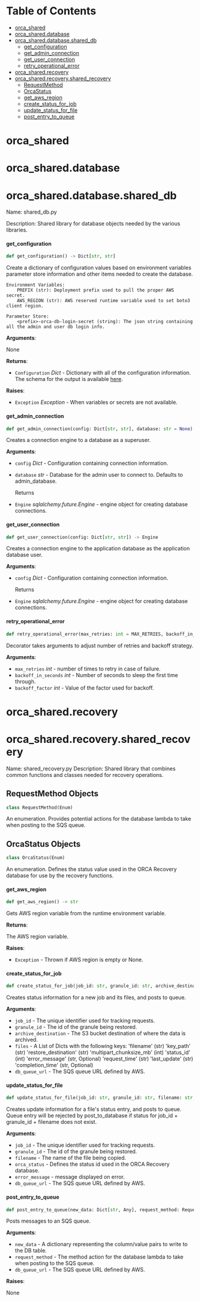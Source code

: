 # Table of Contents

* [orca\_shared](#orca_shared)
* [orca\_shared.database](#orca_shared.database)
* [orca\_shared.database.shared\_db](#orca_shared.database.shared_db)
  * [get\_configuration](#orca_shared.database.shared_db.get_configuration)
  * [get\_admin\_connection](#orca_shared.database.shared_db.get_admin_connection)
  * [get\_user\_connection](#orca_shared.database.shared_db.get_user_connection)
  * [retry\_operational\_error](#orca_shared.database.shared_db.retry_operational_error)
* [orca\_shared.recovery](#orca_shared.recovery)
* [orca\_shared.recovery.shared\_recovery](#orca_shared.recovery.shared_recovery)
  * [RequestMethod](#orca_shared.recovery.shared_recovery.RequestMethod)
  * [OrcaStatus](#orca_shared.recovery.shared_recovery.OrcaStatus)
  * [get\_aws\_region](#orca_shared.recovery.shared_recovery.get_aws_region)
  * [create\_status\_for\_job](#orca_shared.recovery.shared_recovery.create_status_for_job)
  * [update\_status\_for\_file](#orca_shared.recovery.shared_recovery.update_status_for_file)
  * [post\_entry\_to\_queue](#orca_shared.recovery.shared_recovery.post_entry_to_queue)

<a id="orca_shared"></a>

# orca\_shared

<a id="orca_shared.database"></a>

# orca\_shared.database

<a id="orca_shared.database.shared_db"></a>

# orca\_shared.database.shared\_db

Name: shared_db.py

Description: Shared library for database objects needed by the various libraries.

<a id="orca_shared.database.shared_db.get_configuration"></a>

#### get\_configuration

```python
def get_configuration() -> Dict[str, str]
```

Create a dictionary of configuration values based on environment variables
parameter store information and other items needed to create the database.


```
Environment Variables:
    PREFIX (str): Deployment prefix used to pull the proper AWS secret.
    AWS_REGION (str): AWS reserved runtime variable used to set boto3 client region.

Parameter Store:
    <prefix>-orca-db-login-secret (string): The json string containing all the admin and user db login info.
```

**Arguments**:

  None
  

**Returns**:

- `Configuration` _Dict_ - Dictionary with all of the configuration information.
  The schema for the output is available [here](schemas/output.json).
  

**Raises**:

- `Exception` _Exception_ - When variables or secrets are not available.

<a id="orca_shared.database.shared_db.get_admin_connection"></a>

#### get\_admin\_connection

```python
def get_admin_connection(config: Dict[str, str], database: str = None) -> Engine
```

Creates a connection engine to a database as a superuser.

**Arguments**:

- `config` _Dict_ - Configuration containing connection information.
- `database` _str_ - Database for the admin user to connect to. Defaults to admin_database.
  
  Returns
- `Engine` _sqlalchemy.future.Engine_ - engine object for creating database connections.

<a id="orca_shared.database.shared_db.get_user_connection"></a>

#### get\_user\_connection

```python
def get_user_connection(config: Dict[str, str]) -> Engine
```

Creates a connection engine to the application database as the application
database user.

**Arguments**:

- `config` _Dict_ - Configuration containing connection information.
  
  Returns
- `Engine` _sqlalchemy.future.Engine_ - engine object for creating database connections.

<a id="orca_shared.database.shared_db.retry_operational_error"></a>

#### retry\_operational\_error

```python
def retry_operational_error(max_retries: int = MAX_RETRIES, backoff_in_seconds: int = INITIAL_BACKOFF_IN_SECONDS, backoff_factor: int = BACKOFF_FACTOR) -> Callable[[Callable[[], RT]], Callable[[], RT]]
```

Decorator takes arguments to adjust number of retries and backoff strategy.

**Arguments**:

- `max_retries` _int_ - number of times to retry in case of failure.
- `backoff_in_seconds` _int_ - Number of seconds to sleep the first time through.
- `backoff_factor` _int_ - Value of the factor used for backoff.

<a id="orca_shared.recovery"></a>

# orca\_shared.recovery

<a id="orca_shared.recovery.shared_recovery"></a>

# orca\_shared.recovery.shared\_recovery

Name: shared_recovery.py
Description: Shared library that combines common functions and classes needed for recovery operations.

<a id="orca_shared.recovery.shared_recovery.RequestMethod"></a>

## RequestMethod Objects

```python
class RequestMethod(Enum)
```

An enumeration.
Provides potential actions for the database lambda to take when posting to the SQS queue.

<a id="orca_shared.recovery.shared_recovery.OrcaStatus"></a>

## OrcaStatus Objects

```python
class OrcaStatus(Enum)
```

An enumeration.
Defines the status value used in the ORCA Recovery database for use by the recovery functions.

<a id="orca_shared.recovery.shared_recovery.get_aws_region"></a>

#### get\_aws\_region

```python
def get_aws_region() -> str
```

Gets AWS region variable from the runtime environment variable.

**Returns**:

  The AWS region variable.

**Raises**:

- `Exception` - Thrown if AWS region is empty or None.

<a id="orca_shared.recovery.shared_recovery.create_status_for_job"></a>

#### create\_status\_for\_job

```python
def create_status_for_job(job_id: str, granule_id: str, archive_destination: str, files: List[Dict[str, Any]], db_queue_url: str)
```

Creates status information for a new job and its files, and posts to queue.

**Arguments**:

- `job_id` - The unique identifier used for tracking requests.
- `granule_id` - The id of the granule being restored.
- `archive_destination` - The S3 bucket destination of where the data is archived.
- `files` - A List of Dicts with the following keys:
  'filename' (str)
  'key_path' (str)
  'restore_destination' (str)
  'multipart_chunksize_mb' (int)
  'status_id' (int)
  'error_message' (str, Optional)
  'request_time' (str)
  'last_update' (str)
  'completion_time' (str, Optional)
- `db_queue_url` - The SQS queue URL defined by AWS.

<a id="orca_shared.recovery.shared_recovery.update_status_for_file"></a>

#### update\_status\_for\_file

```python
def update_status_for_file(job_id: str, granule_id: str, filename: str, orca_status: OrcaStatus, error_message: Optional[str], db_queue_url: str)
```

Creates update information for a file's status entry, and posts to queue.
Queue entry will be rejected by post_to_database if status for job_id + granule_id + filename does not exist.

**Arguments**:

- `job_id` - The unique identifier used for tracking requests.
- `granule_id` - The id of the granule being restored.
- `filename` - The name of the file being copied.
- `orca_status` - Defines the status id used in the ORCA Recovery database.
- `error_message` - message displayed on error.
- `db_queue_url` - The SQS queue URL defined by AWS.

<a id="orca_shared.recovery.shared_recovery.post_entry_to_queue"></a>

#### post\_entry\_to\_queue

```python
def post_entry_to_queue(new_data: Dict[str, Any], request_method: RequestMethod, db_queue_url: str) -> None
```

Posts messages to an SQS queue.

**Arguments**:

- `new_data` - A dictionary representing the column/value pairs to write to the DB table.
- `request_method` - The method action for the database lambda to take when posting to the SQS queue.
- `db_queue_url` - The SQS queue URL defined by AWS.

**Raises**:

  None

